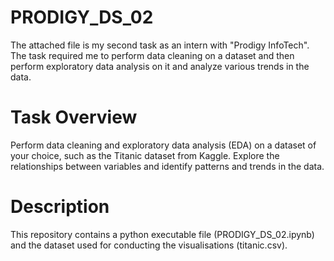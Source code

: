 # PRODIGY_DS_02
The attached file is my second task as an intern with "Prodigy InfoTech". The task required me to perform data cleaning on a dataset and then perform exploratory data analysis on it and analyze various trends in the data.


# Task Overview
Perform data cleaning and exploratory data analysis (EDA) on a dataset of your choice, such as the Titanic dataset from Kaggle. Explore the relationships between variables and identify patterns and trends in the data.


# Description
This repository contains a python executable file (PRODIGY_DS_02.ipynb) and the dataset used for conducting the visualisations (titanic.csv).
